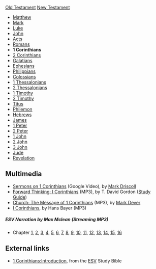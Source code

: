 [Old Testament](Old_Testament "Old Testament")
[New Testament](New_Testament "New Testament")
-   [Matthew](Gospel_of_Matthew "Gospel of Matthew")
-   [Mark](Gospel_of_Mark "Gospel of Mark")
-   [Luke](Gospel_of_Luke "Gospel of Luke")
-   [John](Gospel_of_John "Gospel of John")
-   [Acts](Acts_of_the_Apostles "Acts of the Apostles")
-   [Romans](Epistle_to_the_Romans "Epistle to the Romans")
-   **1 Corinthians**
-   [2 Corinthians](Second_Epistle_to_the_Corinthians "Second Epistle to the Corinthians")
-   [Galatians](Epistle_to_the_Galatians "Epistle to the Galatians")
-   [Ephesians](Epistle_to_the_Ephesians "Epistle to the Ephesians")
-   [Philippians](Epistle_to_the_Philippians "Epistle to the Philippians")
-   [Colossians](Epistle_to_the_Colossians "Epistle to the Colossians")
-   [1 Thessalonians](First_Epistle_to_the_Thessalonians "First Epistle to the Thessalonians")
-   [2 Thessalonians](Second_Epistle_to_the_Thessalonians "Second Epistle to the Thessalonians")
-   [1 Timothy](First_Epistle_to_Timothy "First Epistle to Timothy")
-   [2 Timothy](Second_Epistle_to_Timothy "Second Epistle to Timothy")
-   [Titus](Epistle_to_Titus "Epistle to Titus")
-   [Philemon](Epistle_to_Philemon "Epistle to Philemon")
-   [Hebrews](Epistle_to_the_Hebrews "Epistle to the Hebrews")
-   [James](Epistle_of_James "Epistle of James")
-   [1 Peter](First_Epistle_of_Peter "First Epistle of Peter")
-   [2 Peter](Second_Epistle_of_Peter "Second Epistle of Peter")
-   [1 John](First_Epistle_of_John "First Epistle of John")
-   [2 John](Second_Epistle_of_John "Second Epistle of John")
-   [3 John](Third_Epistle_of_John "Third Epistle of John")
-   [Jude](Epistle_of_Jude "Epistle of Jude")
-   [Revelation](Book_of_Revelation "Book of Revelation")

## Multimedia

-   [Sermons on 1 Corinthians](http://video.google.com/videosearch?q=mark+driscoll++1st+Corinthians)
    (Google Video), by [Mark Driscoll](Mark_Driscoll "Mark Driscoll")
-   [Forward Thinking: I Corinthians](http://www.gordonconwell.edu/audio/nt2w3.ram)
    (MP3), by T. David Gordon
    ([Study Guide](http://www.gordonconwell.edu/ockenga/dimensions/nt2/pdf/nt2_03.pdf))
-   [Church: The Message of 1 Corinthians](http://dl.salemweb.net/?mg=9EBF2073-FC3D-4A52-ABA5-098800F88178)
    (MP3), by [Mark Dever](Mark_Dever "Mark Dever")
-   [I Corinthians](http://covenantseminary.inmotionhosting.com/NT230_Lecture_20.mp3),
    by Hans Bayer (MP3)

##### ESV Narration by Max Mclean (Streaming MP3)

-   Chapter
    [1](http://www.esvmedia.org/streams/m3u/mm/46001001-46001031.m3u?key=83e358e9),
    [2](http://www.esvmedia.org/streams/m3u/mm/46002001-46002016.m3u?key=83e358e9),
    [3](http://www.esvmedia.org/streams/m3u/mm/46003001-46003023.m3u?key=83e358e9),
    [4](http://www.esvmedia.org/streams/m3u/mm/46004001-46004021.m3u?key=83e358e9),
    [5](http://www.esvmedia.org/streams/m3u/mm/46005001-46005013.m3u?key=83e358e9),
    [6](http://www.esvmedia.org/streams/m3u/mm/46006001-46006020.m3u?key=83e358e9),
    [7](http://www.esvmedia.org/streams/m3u/mm/46007001-46007040.m3u?key=83e358e9),
    [8](http://www.esvmedia.org/streams/m3u/mm/46008001-46008013.m3u?key=83e358e9),
    [9](http://www.esvmedia.org/streams/m3u/mm/46009001-46009027.m3u?key=83e358e9),
    [10](http://www.esvmedia.org/streams/m3u/mm/46010001-46010033.m3u?key=83e358e9),
    [11](http://www.esvmedia.org/streams/m3u/mm/46011001-46011034.m3u?key=83e358e9),
    [12](http://www.esvmedia.org/streams/m3u/mm/46012001-46012031.m3u?key=83e358e9),
    [13](http://www.esvmedia.org/streams/m3u/mm/46013001-46013013.m3u?key=83e358e9),
    [14](http://www.esvmedia.org/streams/m3u/mm/46014001-46014040.m3u?key=83e358e9),
    [15](http://www.esvmedia.org/streams/m3u/mm/46015001-46015058.m3u?key=83e358e9),
    [16](http://www.esvmedia.org/streams/m3u/mm/46016001-46016024.m3u?key=83e358e9)

## External links

-   [1 Corinthians:Introduction](http://www.esvstudybible.org/sb/objects/introduction-to-1-corinthians.html),
    from the [ESV](ESV "ESV") Study Bible